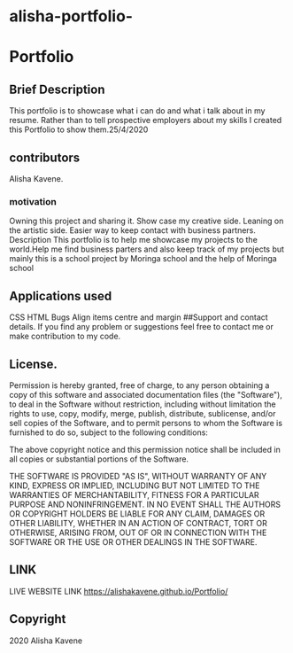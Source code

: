 # alisha-portfolio-
# Portfolio
## Brief Description
This portfolio is to showcase what i can do and what i talk about in my resume. Rather than to tell prospective employers about my skills I created this Portfolio to show them.25/4/2020

## contributors
Alisha Kavene.
### motivation
Owning this project and sharing it.
Show case my creative side.
Leaning on the artistic side.
Easier way to keep contact with business partners.
Description
This portfolio is to help me showcase my projects to the world.Help me find business parters and also keep track of my projects but mainly this is a school project by Moringa school and the help of Moringa school

## Applications used
CSS
HTML
Bugs
Align items centre and margin ##Support and contact details. If you find any problem or suggestions feel free to contact me or make contribution to my code.
## License.
Permission is hereby granted, free of charge, to any person obtaining a copy of this software and associated documentation files (the "Software"), to deal in the Software without restriction, including without limitation the rights to use, copy, modify, merge, publish, distribute, sublicense, and/or sell copies of the Software, and to permit persons to whom the Software is furnished to do so, subject to the following conditions:

The above copyright notice and this permission notice shall be included in all copies or substantial portions of the Software.

THE SOFTWARE IS PROVIDED "AS IS", WITHOUT WARRANTY OF ANY KIND, EXPRESS OR IMPLIED, INCLUDING BUT NOT LIMITED TO THE WARRANTIES OF MERCHANTABILITY, FITNESS FOR A PARTICULAR PURPOSE AND NONINFRINGEMENT. IN NO EVENT SHALL THE AUTHORS OR COPYRIGHT HOLDERS BE LIABLE FOR ANY CLAIM, DAMAGES OR OTHER LIABILITY, WHETHER IN AN ACTION OF CONTRACT, TORT OR OTHERWISE, ARISING FROM, OUT OF OR IN CONNECTION WITH THE SOFTWARE OR THE USE OR OTHER DEALINGS IN THE SOFTWARE.
## LINK
LIVE WEBSITE LINK https://alishakavene.github.io/Portfolio/

## Copyright
2020 Alisha Kavene
